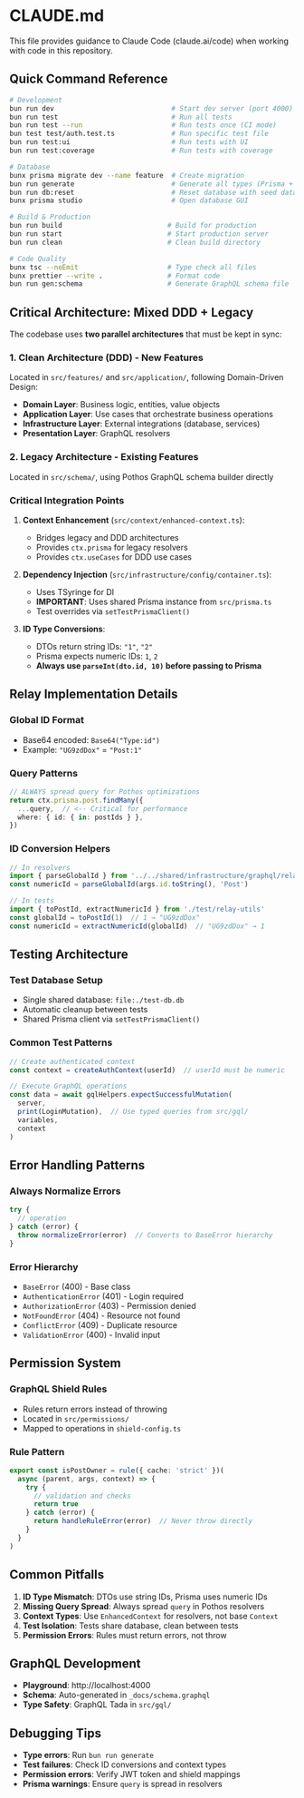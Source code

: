 # CLAUDE.md

This file provides guidance to Claude Code (claude.ai/code) when working with code in this repository.

## Quick Command Reference

```bash
# Development
bun run dev                             # Start dev server (port 4000)
bun run test                            # Run all tests
bun run test --run                      # Run tests once (CI mode)
bun test test/auth.test.ts              # Run specific test file
bun run test:ui                         # Run tests with UI
bun run test:coverage                   # Run tests with coverage

# Database
bunx prisma migrate dev --name feature  # Create migration
bun run generate                        # Generate all types (Prisma + GraphQL)
bun run db:reset                        # Reset database with seed data
bunx prisma studio                      # Open database GUI

# Build & Production
bun run build                          # Build for production
bun run start                          # Start production server
bun run clean                          # Clean build directory

# Code Quality
bunx tsc --noEmit                      # Type check all files
bunx prettier --write .                # Format code
bun run gen:schema                     # Generate GraphQL schema file
```

## Critical Architecture: Mixed DDD + Legacy

The codebase uses **two parallel architectures** that must be kept in sync:

### 1. Clean Architecture (DDD) - New Features
Located in `src/features/` and `src/application/`, following Domain-Driven Design:
- **Domain Layer**: Business logic, entities, value objects
- **Application Layer**: Use cases that orchestrate business operations
- **Infrastructure Layer**: External integrations (database, services)
- **Presentation Layer**: GraphQL resolvers

### 2. Legacy Architecture - Existing Features
Located in `src/schema/`, using Pothos GraphQL schema builder directly

### Critical Integration Points

1. **Context Enhancement** (`src/context/enhanced-context.ts`):
   - Bridges legacy and DDD architectures
   - Provides `ctx.prisma` for legacy resolvers
   - Provides `ctx.useCases` for DDD use cases

2. **Dependency Injection** (`src/infrastructure/config/container.ts`):
   - Uses TSyringe for DI
   - **IMPORTANT**: Uses shared Prisma instance from `src/prisma.ts`
   - Test overrides via `setTestPrismaClient()`

3. **ID Type Conversions**:
   - DTOs return string IDs: `"1"`, `"2"`
   - Prisma expects numeric IDs: `1`, `2`
   - **Always use `parseInt(dto.id, 10)` before passing to Prisma**

## Relay Implementation Details

### Global ID Format
- Base64 encoded: `Base64("Type:id")` 
- Example: `"UG9zdDox"` = `"Post:1"`

### Query Patterns
```typescript
// ALWAYS spread query for Pothos optimizations
return ctx.prisma.post.findMany({
  ...query,  // <-- Critical for performance
  where: { id: { in: postIds } },
})
```

### ID Conversion Helpers
```typescript
// In resolvers
import { parseGlobalId } from '../../shared/infrastructure/graphql/relay-helpers'
const numericId = parseGlobalId(args.id.toString(), 'Post')

// In tests
import { toPostId, extractNumericId } from './test/relay-utils'
const globalId = toPostId(1)  // 1 → "UG9zdDox"
const numericId = extractNumericId(globalId)  // "UG9zdDox" → 1
```

## Testing Architecture

### Test Database Setup
- Single shared database: `file:./test-db.db`
- Automatic cleanup between tests
- Shared Prisma client via `setTestPrismaClient()`

### Common Test Patterns
```typescript
// Create authenticated context
const context = createAuthContext(userId)  // userId must be numeric

// Execute GraphQL operations
const data = await gqlHelpers.expectSuccessfulMutation(
  server,
  print(LoginMutation),  // Use typed queries from src/gql/
  variables,
  context
)
```

## Error Handling Patterns

### Always Normalize Errors
```typescript
try {
  // operation
} catch (error) {
  throw normalizeError(error)  // Converts to BaseError hierarchy
}
```

### Error Hierarchy
- `BaseError` (400) - Base class
- `AuthenticationError` (401) - Login required
- `AuthorizationError` (403) - Permission denied
- `NotFoundError` (404) - Resource not found
- `ConflictError` (409) - Duplicate resource
- `ValidationError` (400) - Invalid input

## Permission System

### GraphQL Shield Rules
- Rules return errors instead of throwing
- Located in `src/permissions/`
- Mapped to operations in `shield-config.ts`

### Rule Pattern
```typescript
export const isPostOwner = rule({ cache: 'strict' })(
  async (parent, args, context) => {
    try {
      // validation and checks
      return true
    } catch (error) {
      return handleRuleError(error)  // Never throw directly
    }
  }
)
```

## Common Pitfalls

1. **ID Type Mismatch**: DTOs use string IDs, Prisma uses numeric IDs
2. **Missing Query Spread**: Always spread `query` in Pothos resolvers
3. **Context Types**: Use `EnhancedContext` for resolvers, not base `Context`
4. **Test Isolation**: Tests share database, clean between tests
5. **Permission Errors**: Rules must return errors, not throw

## GraphQL Development

- **Playground**: http://localhost:4000
- **Schema**: Auto-generated in `_docs/schema.graphql`
- **Type Safety**: GraphQL Tada in `src/gql/`

## Debugging Tips

- **Type errors**: Run `bun run generate`
- **Test failures**: Check ID conversions and context types
- **Permission errors**: Verify JWT token and shield mappings
- **Prisma warnings**: Ensure `query` is spread in resolvers